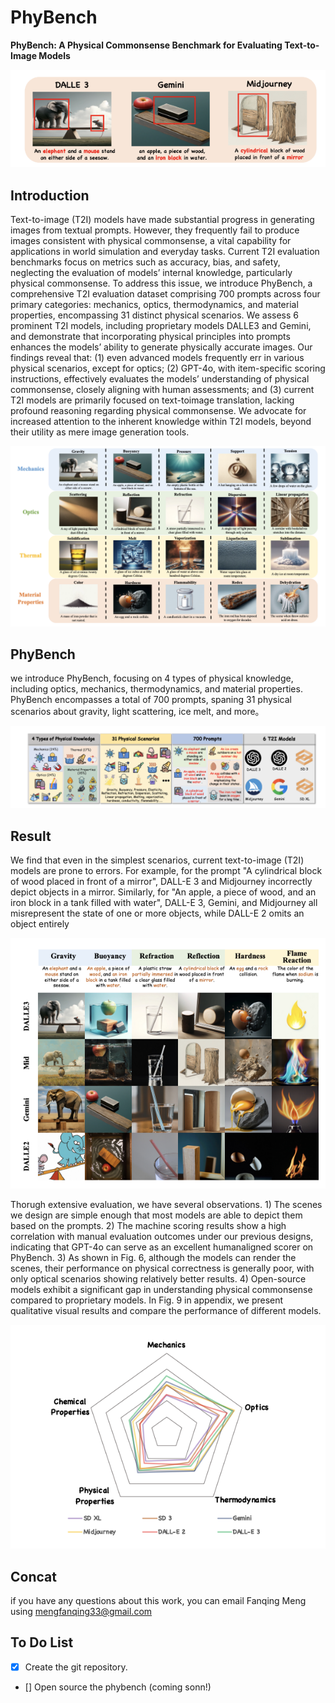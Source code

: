 # PhyBench

**PhyBench: A Physical Commonsense Benchmark for Evaluating Text-to-Image Models**

![image-20240618105912844](./error.png)

## Introduction
Text-to-image (T2I) models have made substantial progress in generating images from textual prompts. However, they frequently fail to produce images consistent with physical commonsense, a vital capability for applications in world simulation and everyday tasks. Current T2I evaluation benchmarks focus on metrics such as accuracy, bias, and safety, neglecting the evaluation of models’ internal knowledge, particularly physical commonsense. To address this issue, we introduce PhyBench, a comprehensive T2I evaluation dataset comprising 700 prompts across four primary categories: mechanics, optics, thermodynamics, and material properties, encompassing 31 distinct physical scenarios. We assess 6 prominent T2I models, including proprietary models DALLE3 and Gemini, and demonstrate that incorporating physical principles into prompts enhances the models’ ability to generate physically accurate images. Our findings reveal that: (1) even advanced models frequently err in various physical scenarios, except for optics; (2) GPT-4o, with item-specific scoring instructions, effectively evaluates the models’ understanding of physical commonsense, closely aligning with human assessments; and (3) current T2I models are primarily focused on text-toimage translation, lacking profound reasoning regarding physical commonsense. We advocate for increased attention to the inherent knowledge within T2I models, beyond their utility as mere image generation tools.

![image-20240618105912845](./phybench.png)


## PhyBench
we introduce PhyBench, focusing on 4 types of physical knowledge, including optics, mechanics, thermodynamics, and material properties. PhyBench encompasses a total of 700 prompts, spaning 31 physical scenarios about gravity, light scattering, ice melt, and more。

![image-20240618105912846](./overall.png)


## Result

We find that even in the simplest scenarios, current text-to-image (T2I) models are prone to errors. For example, for the prompt "A cylindrical block of wood placed in front of a mirror", DALL-E 3 and Midjourney incorrectly depict objects in a mirror. Similarly, for "An apple, a piece of wood, and an iron block in a tank filled with water", DALL-E 3, Gemini, and Midjourney all misrepresent the state of one or more objects, while DALL-E 2 omits an object entirely

![image-20240618105912845](./phybench2.png)


Thorugh extensive evaluation, we have several observations. 1) The scenes we design are simple enough that most models are able to depict them based on the prompts. 2) The machine scoring results show a high correlation with manual evaluation outcomes under our previous designs, indicating that GPT-4o can serve as an excellent humanaligned scorer on PhyBench. 3) As shown in Fig. 6, although the models can render the scenes, their performance on physical correctness is generally poor, with only optical scenarios showing relatively better results. 4) Open-source models exhibit a significant gap in understanding physical commonsense compared to proprietary models. In Fig. 9 in appendix, we present qualitative visual results and compare the performance of different models.

![image-20240618105912847](./result.png)



## Concat
if you have any questions about this work, you can email Fanqing Meng using mengfanqing33@gmail.com

## To Do List

- [x] Create the git repository.


- [] Open source the phybench (coming sonn!)
